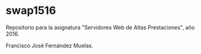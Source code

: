 # swap1516
Repositorio para la asignatura "Servidores Web de Altas Prestaciones", año 2016.

Francisco José Fernández Muelas.
